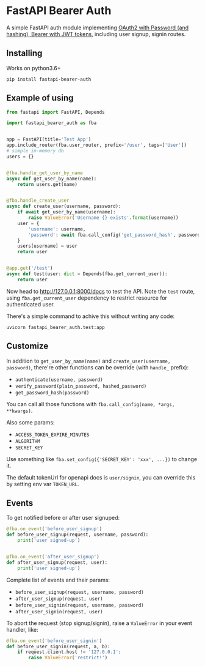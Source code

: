 # FastAPI Bearer Auth

A simple FastAPI auth module implementing [OAuth2 with Password (and hashing), Bearer with JWT tokens](https://fastapi.tiangolo.com/tutorial/security/oauth2-jwt/), including user signup, signin routes.


## Installing

Works on python3.6+

```shell
pip install fastapi-bearer-auth
```


## Example of using

```python
from fastapi import FastAPI, Depends

import fastapi_bearer_auth as fba


app = FastAPI(title='Test App')
app.include_router(fba.user_router, prefix='/user', tags=['User'])
# simple in-memory db
users = {}


@fba.handle_get_user_by_name
async def get_user_by_name(name):
    return users.get(name)


@fba.handle_create_user
async def create_user(username, password):
    if await get_user_by_name(username):
        raise ValueError('Username {} exists'.format(username))
    user = {
        'username': username,
        'password': await fba.call_config('get_password_hash', password),
    }
    users[username] = user
    return user


@app.get('/test')
async def test(user: dict = Depends(fba.get_current_user)):
    return user
```

Now head to http://127.0.0.1:8000/docs to test the API. Note the `test` route, using `fba.get_current_user` dependency to restrict resource for authenticated user.

There's a simple command to achive this without writing any code:

```shell
uvicorn fastapi_bearer_auth.test:app
```


## Customize

In addition to `get_user_by_name(name)` and `create_user(username, password)`, there're other functions can be override (with `handle_` prefix):

- `authenticate(username, password)`
- `verify_password(plain_password, hashed_password)`
- `get_password_hash(password)`

You can call all those functions with `fba.call_config(name, *args, **kwargs)`.


Also some params:

- `ACCESS_TOKEN_EXPIRE_MINUTES`
- `ALGORITHM`
- `SECRET_KEY`

Use something like `fba.set_config({'SECRET_KEY': 'xxx', ...})` to change it.


The default tokenUrl for openapi docs is `user/signin`, you can override this by setting env var `TOKEN_URL`.


## Events

To get notified before or after user signuped:

```python
@fba.on_event('before_user_signup')
def before_user_signup(request, username, password):
    print('user signed-up')


@fba.on_event('after_user_signup')
def after_user_signup(request, user):
    print('user signed-up')
```

Complete list of events and their params:

- `before_user_signup(request, username, password)`
- `after_user_signup(request, user)`
- `before_user_signin(request, username, password)`
- `after_user_signin(request, user)`


To abort the request (stop signup/signin), raise a `ValueError` in your event handler, like:

```python
@fba.on_event('before_user_signin')
def before_user_signin(request, a, b):
    if request.client.host != '127.0.0.1':
        raise ValueError('restrict!')
```
